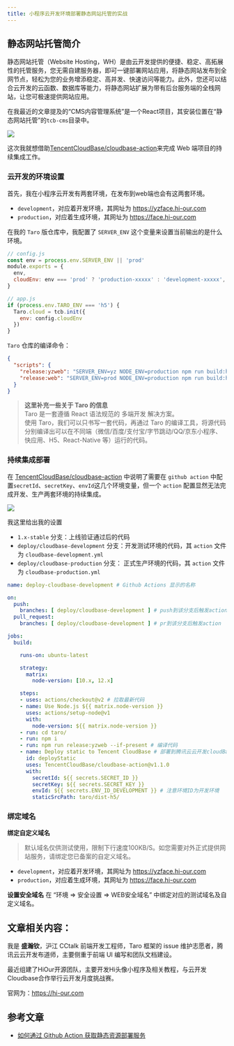```yaml
---
title: 小程序云开发环境部署静态网站托管的实战
---
```


## 静态网站托管简介

静态网站托管（Website Hosting，WH）是由云开发提供的便捷、稳定、高拓展性的托管服务，您无需自建服务器，即可一键部署网站应用，将静态网站发布到全网节点，轻松为您的业务增添稳定、高并发、快速访问等能力。此外，您还可以结合云开发的云函数、数据库等能力，将静态网站扩展为带有后台服务端的全栈网站，让您可极速提供网站应用。

在我最近的文章提及的“CMS内容管理系统”是一个React项目，其安装位置在“静态网站托管”的`tcb-cms`目录中。

![](https://n1image.hjfile.cn/res7/2020/05/16/73218903cb830323ce1ae65a5452ceb8.png)

这次我就想借助[TencentCloudBase/cloudbase-action](https://github.com/TencentCloudBase/cloudbase-action)来完成 Web 端项目的持续集成工作。


### 云开发的环境设置

首先，我在小程序云开发有两套环境，在发布到web端也会有这两套环境。

* `development`，对应着开发环境，其网址为 https://yzface.hi-our.com
* `production`，对应着生成环境，其网址为 https://face.hi-our.com

在我的 `Taro` 版仓库中，我配置了 `SERVER_ENV` 这个变量来设置当前输出的是什么环境。

```js
// config.js
const env = process.env.SERVER_ENV || 'prod'
module.exports = {
  env,
  cloudEnv: env === 'prod' ? 'production-xxxxx' : 'development-xxxxx',
}

// app.js
if (process.env.TARO_ENV === 'h5') {
  Taro.cloud = tcb.init({
    env: config.cloudEnv
  })
}
```

`Taro` 仓库的编译命令：

```json
{
  "scripts": {
    "release:yzweb": "SERVER_ENV=yz NODE_ENV=production npm run build:h5",
    "release:web": "SERVER_ENV=prod NODE_ENV=production npm run build:h5"
  }
}
```
> **这里补充一些关于 Taro 的信息**  
> Taro 是一套遵循 React 语法规范的 多端开发 解决方案。    
> 使用 Taro，我们可以只书写一套代码，再通过 Taro 的编译工具，将源代码分别编译出可以在不同端（微信/百度/支付宝/字节跳动/QQ/京东小程序、快应用、H5、React-Native 等）运行的代码。


### 持续集成部署

在 [TencentCloudBase/cloudbase-action](https://github.com/TencentCloudBase/cloudbase-action) 中说明了需要在 `github action` 中配置`secretId`、`secretKey`、`envId`这几个环境变量，但一个 `action` 配置显然无法完成开发、生产两套环境的持续集成。

![](https://n1image.hjfile.cn/res7/2020/05/16/96d9e1a11bc76b0f167b7c1cf3503169.png)


我这里给出我的设置

* `1.x-stable` 分支：上线验证通过后的代码
* `deploy/cloudbase-development` 分支：开发测试环境的代码，其 `action` 文件为 `cloudbase-development.yml`
* `deploy/cloudbase-production` 分支： 正式生产环境的代码，其 `action` 文件为 `cloudbase-production.yml`

```yaml
name: deploy-cloudbase-development # Github Actions 显示的名称

on:
  push:
    branches: [ deploy/cloudbase-development ] # push到该分支后触发action
  pull_request:
    branches: [ deploy/cloudbase-development ] # pr到该分支后触发action

jobs:
  build:

    runs-on: ubuntu-latest

    strategy:
      matrix:
        node-version: [10.x, 12.x]

    steps:
    - uses: actions/checkout@v2 # 拉取最新代码
    - name: Use Node.js ${{ matrix.node-version }}
      uses: actions/setup-node@v1
      with:
        node-version: ${{ matrix.node-version }}
    - run: cd taro/
    - run: npm i
    - run: npm run release:yzweb --if-present # 编译代码
    - name: Deploy static to Tencent CloudBase # 部署到腾讯云云开发cloudBase的静态网站托管上
      id: deployStatic
      uses: TencentCloudBase/cloudbase-action@v1.1.0
      with:
        secretId: ${{ secrets.SECRET_ID }}
        secretKey: ${{ secrets.SECRET_KEY }}
        envId: ${{ secrets.ENV_ID_DEVELOPMENT }} # 注意环境ID为开发环境
        staticSrcPath: taro/dist-h5/

```

### 绑定域名

**绑定自定义域名**

> 默认域名仅供测试使用，限制下行速度100KB/S。如您需要对外正式提供网站服务，请绑定您已备案的自定义域名。

* `development`，对应着开发环境，其网址为 https://yzface.hi-our.com
* `production`，对应着生成环境，其网址为 https://face.hi-our.com


**设置安全域名**
在 “环境 => 安全设置 => WEB安全域名” 中绑定对应的测试域名及自定义域名。

## 文章相关内容：

我是 **盛瀚钦**，沪江 CCtalk 前端开发工程师，Taro 框架的 issue 维护志愿者，腾讯云云开发布道师，主要侧重于前端 UI 编写和团队文档建设。

最近组建了HiOur开源团队，主要开发Hi头像小程序及相关教程，与云开发 Cloudbase合作举行云开发月度挑战赛。

官网为：https://hi-our.com


## 参考文章

* [如何通过 Github Action 获取静态资源部署服务](https://mp.weixin.qq.com/s/9aAFhbyqcFu91lzA46qUEg)

